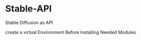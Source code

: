 # Stable-API
Stable Diffusion as API

create a virtual Environment Before Installing Needed Modules
